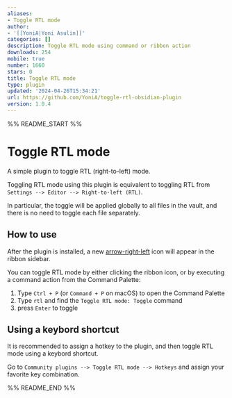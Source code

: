 ```yaml
---
aliases:
- Toggle RTL mode
author:
- '[[YoniA|Yoni Asulin]]'
categories: []
description: Toggle RTL mode using command or ribbon action
downloads: 254
mobile: true
number: 1660
stars: 0
title: Toggle RTL mode
type: plugin
updated: '2024-04-26T15:34:21'
url: https://github.com/YoniA/toggle-rtl-obsidian-plugin
version: 1.0.4
---
```


%% README_START %%

# Toggle RTL mode

A simple plugin to toggle RTL (right-to-left) mode.

Toggling RTL mode using this plugin is equivalent to toggling RTL from `Settings --> Editor --> Right-to-left (RTL)`.

In particular, the toggle will be applied globally to all files in the vault, and there is no need to toggle each file separately.


## How to use

After the plugin is installed, a new [arrow-right-left](https://lucide.dev/icons/arrow-right-left) icon will appear in the ribbon sidebar.

You can toggle RTL mode by either clicking the ribbon icon, or by executing a command action from the Command Palette:

1. Type `Ctrl + P` (or `Command + P` on macOS) to open the Command Palette
2. Type `rtl` and find the `Toggle RTL mode: Toggle` command
3. press `Enter` to toggle


## Using a keybord shortcut

It is recommended to assign a hotkey to the plugin, and then toggle RTL mode using a keybord shortcut.

Go to `Community plugins --> Toggle RTL mode --> Hotkeys` and assign your favorite key combination.

%% README_END %%